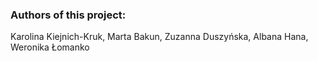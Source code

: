 ### Authors of this project:
Karolina Kiejnich-Kruk,
Marta Bakun,
Zuzanna Duszyńska,
Albana Hana,
Weronika Łomanko
